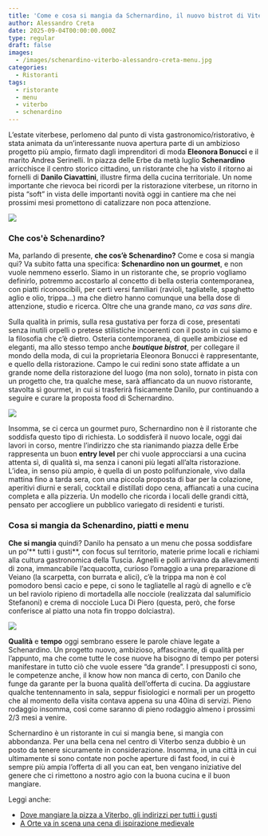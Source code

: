 ```yaml
---
title: 'Come e cosa si mangia da Schernardino, il nuovo bistrot di Viterbo'
author: Alessandro Creta
date: 2025-09-04T00:00:00.000Z
type: regular
draft: false
images:
  - /images/schenardino-viterbo-alessandro-creta-menu.jpg
categories:
  - Ristoranti
tags:
  - ristorante
  - menu
  - viterbo
  - schenardino
---
```


L’estate viterbese, perlomeno dal punto di vista gastronomico/ristorativo, è stata animata da un’interessante nuova apertura parte di un ambizioso progetto più ampio, firmato dagli imprenditori di moda **Eleonora Bonucci** e il marito Andrea Serinelli. In piazza delle Erbe da metà luglio **Schenardino** arricchisce il centro storico cittadino, un ristorante che ha visto il ritorno ai fornelli di **Danilo Ciavattini**, illustre firma della cucina territoriale. Un nome importante che rievoca bei ricordi per la ristorazione viterbese, un ritorno in pista “soft” in vista delle importanti novità oggi in cantiere ma che nei prossimi mesi promettono di catalizzare non poca attenzione.

![](/images/schenardino-viterbo-ristorante-menu-alessandro-creta.jpg)

### Che cos'è Schenardino?

Ma, parlando di presente, **che cos’è Schenardino?** Come e cosa si mangia qui?  Va subito fatta una specifica: **Schenardino non un gourmet**, e non vuole nemmeno esserlo. Siamo in un ristorante che, se proprio vogliamo definirlo, potremmo accostarlo al concetto di bella osteria contemporanea, con piatti riconoscibili, per certi versi familiari (ravioli, tagliatelle, spaghetto aglio e olio, trippa…) ma che dietro hanno comunque una bella dose di attenzione, studio e ricerca. Oltre che una grande mano, *ca vas sans dire*.

Sulla qualità in primis, sulla resa gustativa per forza di cose, presentati senza inutili orpelli o pretese stilistiche incoerenti con il posto in cui siamo e la filosofia che c’è dietro. Osteria contemporanea, di quelle ambiziose ed eleganti, ma allo stesso tempo anche ***boutique bistrot***, per collegare il mondo della moda, di cui la proprietaria Eleonora Bonucci è rappresentante, e quello della ristorazione. Campo le cui redini sono state affidate a un grande nome della ristorazione del luogo (ma non solo), tornato in pista con un progetto che, tra qualche mese, sarà affiancato da un nuovo ristorante, stavolta sì gourmet, in cui si trasferirà fisicamente Danilo, pur continuando a seguire e curare la proposta food di Schernardino.

![](/images/schernardino-menu-viterbo-ristorante-alessandro-creta.jpg)

Insomma, se ci cerca un gourmet puro, Schernardino non è il ristorante che soddisfa questo tipo di richiesta. Lo soddisferà il nuovo locale, oggi dai lavori in corso, mentre l’indirizzo che sta rianimando piazza delle Erbe rappresenta un buon **entry level** per chi vuole approcciarsi a una cucina attenta sì, di qualità sì, ma senza i canoni più legati all’alta ristorazione. L’idea, in senso più ampio, è quella di un posto polifunzionale, vivo dalla mattina fino a tarda sera, con una piccola proposta di bar per la colazione, aperitivi diurni e serali, cocktail e distillati dopo cena, affiancati a una cucina completa e alla pizzeria. Un modello che ricorda i locali delle grandi città, pensato per accogliere un pubblico variegato di residenti e turisti.

### Cosa si mangia da Schenardino, piatti e menu

**Che si mangia** quindi? Danilo ha pensato a un menu che possa soddisfare un po’** tutti i gusti**, con focus sul territorio, materie prime locali e richiami alla cultura gastronomica della Tuscia. Agnelli e polli arrivano da allevamenti di zona, immancabile l’acquacotta, curioso l’omaggio a una preparazione di Veiano (la scarpetta, con burrata e alici), c’è la trippa ma non è col pomodoro bensì cacio e pepe, ci sono le tagliatelle al ragù di agnello e c’è un bel raviolo ripieno di mortadella alle nocciole (realizzata dal salumificio Stefanoni) e crema di nocciole Luca Di Piero (questa, però, che forse conferisce al piatto una nota fin troppo dolciastra).

![](/images/schenardino-trippa-cacio-pepe-menu-alessandro-creta.jpg)

**Qualità** e **tempo** oggi sembrano essere le parole chiave legate a Schenardino. Un progetto nuovo, ambizioso, affascinante, di qualità per l’appunto, ma che come tutte le cose nuove ha bisogno di tempo per potersi manifestare in tutto ciò che vuole essere “da grande”. I presupposti ci sono, le competenze anche, il know how non manca di certo, con Danilo che funge da garante per la buona qualità dell’offerta di cucina. Da aggiustare qualche tentennamento in sala, seppur fisiologici e normali per un progetto che al momento della visita contava appena su una 40ina di servizi. Pieno rodaggio insomma, così come saranno di pieno rodaggio almeno i prossimi 2/3 mesi a venire.

Schernardino è un ristorante in cui si mangia bene, si mangia con abbondanza. Per una bella cena nel centro di Viterbo senza dubbio è un posto da tenere sicuramente in considerazione. Insomma, in una città in cui ultimamente si sono contate non poche aperture di fast food, in cui è sempre più ampia l’offerta di all you can eat, ben vengano iniziative del genere che ci rimettono a nostro agio con la buona cucina e il buon mangiare.

Leggi anche:

* [Dove mangiare la pizza a Viterbo, gli indirizzi per tutti i gusti](https://centrotavola.eu/post/dove-mangiare-la-pizza-a-viterbo-e-provincia-la-mini-guida/)
* [A Orte va in scena una cena di ispirazione medievale](https://centrotavola.eu/post/ottava-medievale-orte-alla-contrada-santangelo-un-menu-inedito-con-ricette-medievali/)
